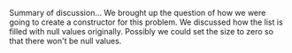 Summary of discussion...
We brought up the question of how we were going to create a constructor for this problem. We discussed how the list is filled with null values originally. Possibly we could set the size to zero so that there won't be null values.  
